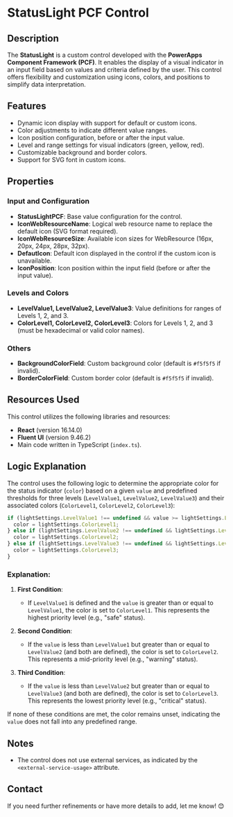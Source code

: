 
# StatusLight PCF Control

## Description

The **StatusLight** is a custom control developed with the **PowerApps Component Framework (PCF)**. It enables the display of a visual indicator in an input field based on values and criteria defined by the user. This control offers flexibility and customization using icons, colors, and positions to simplify data interpretation.

## Features

- Dynamic icon display with support for default or custom icons.
- Color adjustments to indicate different value ranges.
- Icon position configuration, before or after the input value.
- Level and range settings for visual indicators (green, yellow, red).
- Customizable background and border colors.
- Support for SVG font in custom icons.

## Properties

### Input and Configuration
- **StatusLightPCF**: Base value configuration for the control.
- **IconWebResourceName**: Logical web resource name to replace the default icon (SVG format required).
- **IconWebResourceSize**: Available icon sizes for WebResource (16px, 20px, 24px, 28px, 32px).
- **DefautIcon**: Default icon displayed in the control if the custom icon is unavailable.
- **IconPosition**: Icon position within the input field (before or after the input value).

### Levels and Colors
- **LevelValue1, LevelValue2, LevelValue3**: Value definitions for ranges of Levels 1, 2, and 3.
- **ColorLevel1, ColorLevel2, ColorLevel3**: Colors for Levels 1, 2, and 3 (must be hexadecimal or valid color names).

### Others
- **BackgroundColorField**: Custom background color (default is `#f5f5f5` if invalid).
- **BorderColorField**: Custom border color (default is `#f5f5f5` if invalid).

## Resources Used

This control utilizes the following libraries and resources:
- **React** (version 16.14.0)
- **Fluent UI** (version 9.46.2)
- Main code written in TypeScript (`index.ts`).

## Logic Explanation

The control uses the following logic to determine the appropriate color for the status indicator (`color`) based on a given `value` and predefined thresholds for three levels (`LevelValue1`, `LevelValue2`, `LevelValue3`) and their associated colors (`ColorLevel1`, `ColorLevel2`, `ColorLevel3`):

```typescript
if (lightSettings.LevelValue1 !== undefined && value >= lightSettings.LevelValue1) {
  color = lightSettings.ColorLevel1;
} else if (lightSettings.LevelValue2 !== undefined && lightSettings.LevelValue1 !== undefined && value < lightSettings.LevelValue1 && value >= lightSettings.LevelValue2) {
  color = lightSettings.ColorLevel2;
} else if (lightSettings.LevelValue3 !== undefined && lightSettings.LevelValue2 !== undefined && value < lightSettings.LevelValue2 && value >= lightSettings.LevelValue3) {
  color = lightSettings.ColorLevel3;
}
```

### Explanation:
1. **First Condition**:  
   - If `LevelValue1` is defined and the `value` is greater than or equal to `LevelValue1`, the color is set to `ColorLevel1`. This represents the highest priority level (e.g., "safe" status).

2. **Second Condition**:  
   - If the `value` is less than `LevelValue1` but greater than or equal to `LevelValue2` (and both are defined), the color is set to `ColorLevel2`. This represents a mid-priority level (e.g., "warning" status).

3. **Third Condition**:  
   - If the `value` is less than `LevelValue2` but greater than or equal to `LevelValue3` (and both are defined), the color is set to `ColorLevel3`. This represents the lowest priority level (e.g., "critical" status).

If none of these conditions are met, the color remains unset, indicating the `value` does not fall into any predefined range.

## Notes

- The control does not use external services, as indicated by the `<external-service-usage>` attribute.

## Contact

If you need further refinements or have more details to add, let me know! 😊